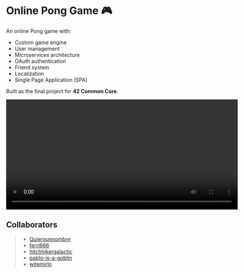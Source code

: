 <!DOCTYPE html>
<body>

<h1>Online Pong Game 🎮</h1>

<p>An online Pong game with:</p>
<ul>
    <li>Custom game engine</li>
    <li>User management</li>
    <li>Microservices architecture</li>
    <li>OAuth authentication</li>
    <li>Friend system</li>
    <li>Localization</li>
    <li>Single Page Application (SPA)</li>
</ul>

<p>Built as the final project for <strong>42 Common Core</strong>.</p>

<video width="630" height="300" src="https://youtu.be/89I3PFZp99o"></video>   

<h2>Collaborators</h2>

<blockquote>
    <ul>
        <li><a href="https://github.com/Quierounnombre" target="_blank">Quierounnombre</a></li>
        <li><a href="https://github.com/ferri666" target="_blank">ferri666</a></li>
        <li><a href="https://github.com/hitchhikergalactic" target="_blank">hitchhikergalactic</a></li>
        <li><a href="https://github.com/pablo-is-a-goblin" target="_blank">pablo-is-a-goblin</a></li>
        <li><a href="https://github.com/witemirlo" target="_blank">witemirlo</a></li>
    </ul>
</blockquote>

</body>
</html>
